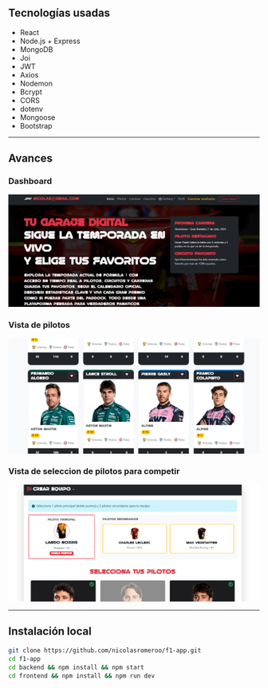 
## Tecnologías usadas

- React
- Node.js + Express
- MongoDB
- Joi 
- JWT 
- Axios 
- Nodemon 
- Bcrypt 
- CORS
- dotenv
- Mongoose
- Bootstrap 

---

## Avances 

### Dashboard
![Admin](./screen/f1app3.png)

### Vista de pilotos
![Inicio](./screen/f1app.png)

### Vista de seleccion de pilotos para competir
![Draft](./screen/f1app2.png)

---

## Instalación local

```bash
git clone https://github.com/nicolasromeroo/f1-app.git
cd f1-app
cd backend && npm install && npm start
cd frontend && npm install && npm run dev

